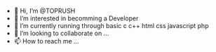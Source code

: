 - 👋 Hi, I’m @TOPRUSH
- 👀 I’m interested in becomming a Developer
- 🌱 I’m currently running through basic c c++ html css javascript php
- 💞️ I’m looking to collaborate on ...
- 📫 How to reach me ...

<!---
TOPRUSH/TOPRUSH is a ✨ special ✨ repository because its `README.md` (this file) appears on your GitHub profile.
You can click the Preview link to take a look at your changes.
--->
